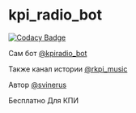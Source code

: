 # kpi_radio_bot

[![Codacy Badge](https://api.codacy.com/project/badge/Grade/c1dec8efe5a64262961b86b9b670e5c8)](https://app.codacy.com/manual/svinerus/kpi_radio_bot?utm_source=github.com&utm_medium=referral&utm_content=SvineruS/kpi_radio_bot&utm_campaign=Badge_Grade_Settings)

Сам бот [@kpiradio_bot](http://t.me/kpiradio_bot)

Также канал истории [@rkpi_music](https://t.me/rkpi_music)

Автор [@svinerus](https://t.me/svinerus)

Бесплатно Для КПИ
